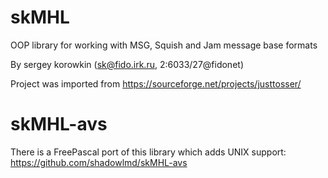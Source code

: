 # skMHL

OOP library for working with MSG, Squish and Jam message base formats

By sergey korowkin (sk@fido.irk.ru, 2:6033/27@fidonet)

Project was imported from https://sourceforge.net/projects/justtosser/

# skMHL-avs

There is a FreePascal port of this library which adds UNIX support: https://github.com/shadowlmd/skMHL-avs
